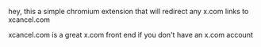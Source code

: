 hey, this a simple chromium extension that will redirect any x.com links to xcancel.com

xcancel.com is a great x.com front end if you don't have an x.com account
